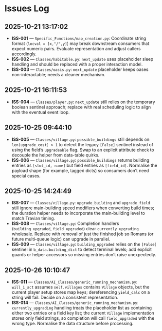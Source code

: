 # Issues Log

## 2025-10-21 13:17:02

- **ISS-001** — `Specific_Functions/map_creation.py`: Coordinate string format (`locval = [x,"/",y]`) may break downstream consumers that expect numeric pairs. Evaluate representation and adjust callers accordingly.
- **ISS-002** — `Classes/habitable.py`: `next_update` uses placeholder sleep handling and should be replaced with a proper interaction model.
- **ISS-003** — `Classes/oasis.py`: `next_update` placeholder keeps oases non-interactable; needs a cleaner mechanism.

## 2025-10-21 16:11:53

- **ISS-004** — `Classes/player.py`: `next_update` still relies on the temporary boolean sentinel approach; replace with real scheduling logic to align with the eventual event loop.

## 2025-10-25 09:44:10

- **ISS-005** — `Classes/village.py`: `possible_buildings` still depends on `len(upgrade_cost) > 1` to detect the legacy `[False]` sentinel instead of using the field’s `upgradeable` flag. Swap to an explicit attribute check to decouple the helper from data-table quirks.
- **ISS-006** — `Classes/village.py`: `possible_buildings` returns building entries as `[slot_id, name]` but field entries as `[field_id]`. Normalise the payload shape (for example, tagged dicts) so consumers don’t need special cases.

## 2025-10-25 14:24:49

- **ISS-007** — `Classes/village.py`: `upgrade_building` and `upgrade_field` still ignore main-building speed modifiers when converting build times; the duration helper needs to incorporate the main-building level to match Travian timing.
- **ISS-008** — `Classes/village.py`: Completion handlers (`building_upgraded`, `field_upgraded`) clear `currently_upgrading` wholesale. Replace with removal of just the finished job so Romans (or future multi-queue logic) can upgrade in parallel.
- **ISS-009** — `Classes/village.py`: `building_upgraded` relies on the `[False]` sentinel in `b_data.building_dict` to detect terminal levels; add explicit guards or helper accessors so missing entries don’t raise unexpectedly.

## 2025-10-26 10:10:47

- **ISS-011** — `Classes/AI_Classes/generic_running_mechanism.py`: `will_i_act` assumes `self.villages` contains `Village` objects, but the current player setup stores map keys; dereferencing `yield_calc` on a string will fail. Decide on a consistent representation.
- **ISS-014** — `Classes/AI_Classes/generic_running_mechanism.py`: `currently_upgrading` handling treats the placeholder list as containing either two entries or a field key list; the current `Village` implementation stores only field strings, so completion will call `field_upgraded` with the wrong type. Normalise the data structure before processing.
